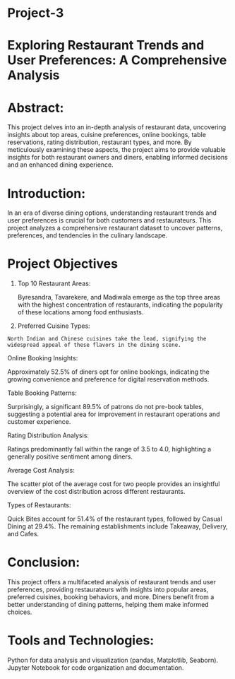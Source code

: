 # Project-3
# Exploring Restaurant Trends and User Preferences: A Comprehensive Analysis
# Abstract:
This project delves into an in-depth analysis of restaurant data, uncovering insights about top areas, cuisine preferences, online bookings, table reservations, rating distribution, restaurant types, and more. By meticulously examining these aspects, the project aims to provide valuable insights for both restaurant owners and diners, enabling informed decisions and an enhanced dining experience.
# Introduction:
In an era of diverse dining options, understanding restaurant trends and user preferences is crucial for both customers and restaurateurs. This project analyzes a comprehensive restaurant dataset to uncover patterns, preferences, and tendencies in the culinary landscape.
# Project Objectives
   1. Top 10 Restaurant Areas:

      Byresandra, Tavarekere, and Madiwala emerge as the top three areas with the highest concentration of restaurants, indicating the popularity of these locations among food enthusiasts.

  2. Preferred Cuisine Types:

    North Indian and Chinese cuisines take the lead, signifying the widespread appeal of these flavors in the dining scene.

Online Booking Insights:

Approximately 52.5% of diners opt for online bookings, indicating the growing convenience and preference for digital reservation methods.

Table Booking Patterns:

Surprisingly, a significant 89.5% of patrons do not pre-book tables, suggesting a potential area for improvement in restaurant operations and customer experience.

Rating Distribution Analysis:

Ratings predominantly fall within the range of 3.5 to 4.0, highlighting a generally positive sentiment among diners.

Average Cost Analysis:

The scatter plot of the average cost for two people provides an insightful overview of the cost distribution across different restaurants.

Types of Restaurants:

Quick Bites account for 51.4% of the restaurant types, followed by Casual Dining at 29.4%. The remaining establishments include Takeaway, Delivery, and Cafes.

# Conclusion:
This project offers a multifaceted analysis of restaurant trends and user preferences, providing restaurateurs with insights into popular areas, preferred cuisines, booking behaviors, and more. Diners benefit from a better understanding of dining patterns, helping them make informed choices.
# Tools and Technologies:
Python for data analysis and visualization (pandas, Matplotlib, Seaborn).
Jupyter Notebook for code organization and documentation.
